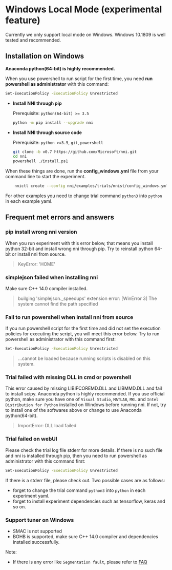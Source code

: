 # Windows Local Mode (experimental feature)
Currently we only support local mode on Windows. Windows 10.1809 is well tested and recommended.

## **Installation on Windows**

  **Anaconda python(64-bit) is highly recommended.**  

When you use powershell to run script for the first time, you need **run powershell as administrator** with this command:
```bash
Set-ExecutionPolicy -ExecutionPolicy Unrestricted
```

* __Install NNI through pip__

  Prerequisite: `python(64-bit) >= 3.5`
  ```bash
  python -m pip install --upgrade nni
  ```

* __Install NNI through source code__

  Prerequisite: `python >=3.5`, `git`, `powershell`
  ```bash
  git clone -b v0.7 https://github.com/Microsoft/nni.git
  cd nni
  powershell ./install.ps1
  ```

When these things are done, run the **config_windows.yml** file from your command line to start the experiment.

```bash
    nnictl create --config nni/examples/trials/mnist/config_windows.yml
```
For other examples you need to change trial command `python3` into `python` in each example yaml.

## **Frequent met errors and answers**

### pip install wrong nni version
When you run experiment with this error below, that means you install python 32-bit and install wrong nni through pip. Try to reinstall python 64-bit or install nni from source.
> KeyError: 'HOME'

### simplejson failed when installing nni
Make sure C++ 14.0 compiler installed.
>builging 'simplejson._speedups' extension error: [WinError 3] The system cannot find the path specified

### Fail to run powershell when install nni from source
If you run powershell script for the first time and did not set the execution policies for executing the script, you will meet this error below. Try to run powershell as administrator with this command first:
```bash
Set-ExecutionPolicy -ExecutionPolicy Unrestricted
```
>...cannot be loaded because running scripts is disabled on this system.

### Trial failed with missing DLL in cmd or powershell
This error caused by missing LIBIFCOREMD.DLL and LIBMMD.DLL and fail to install scipy. Anaconda python is highly recommended. If you use official python, make sure you have one of `Visual Studio`, `MATLAB`, `MKL` and `Intel Distribution for Python` installed on Windows before running nni. If not, try to install one of the softwares above or change to use Anaconda python(64-bit).
>ImportError: DLL load failed

### Trial failed on webUI
Please check the trial log file stderr for more details. If there is no such file and nni is installed through pip, then you need to run powershell as administrator with this command first:
```bash
Set-ExecutionPolicy -ExecutionPolicy Unrestricted
```
If there is a stderr file, please check out. Two possible cases are as follows:
* forget to change the trial command `python3` into `python` in each experiment yaml.
* forget to install experiment dependencies such as tensorflow, keras and so on.

### Support tuner on Windows
* SMAC is not supported
* BOHB is supported, make sure C++ 14.0 compiler and dependencies installed successfully.

Note:

* If there is any error like `Segmentation fault`, please refer to [FAQ](FAQ.md)